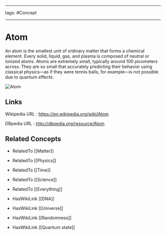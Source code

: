 




---

tags: #Concept

---
# Atom


An atom is the smallest unit of ordinary matter that forms a chemical element. Every solid, liquid, gas, and plasma is composed of neutral or ionized atoms. Atoms are extremely small, typically around 100 picometers across. They are so small that accurately predicting their behavior using classical physics—as if they were tennis balls, for example—is not possible due to quantum effects.

![Atom](http://commons.wikimedia.org/wiki/Special:FilePath/Daltons_symbols.gif?width=300)


## Links


Wikipedia URL : https://en.wikipedia.org/wiki/Atom

DBpedia URL : http://dbpedia.org/resource/Atom


## Related Concepts


- RelatedTo [[Matter]]

- RelatedTo [[Physics]]

- RelatedTo [[Time]]

- RelatedTo [[Science]]

- RelatedTo [[Everything]]

- HasWikiLink [[DNA]]

- HasWikiLink [[Universe]]

- HasWikiLink [[Randomness]]

- HasWikiLink [[Quantum state]]